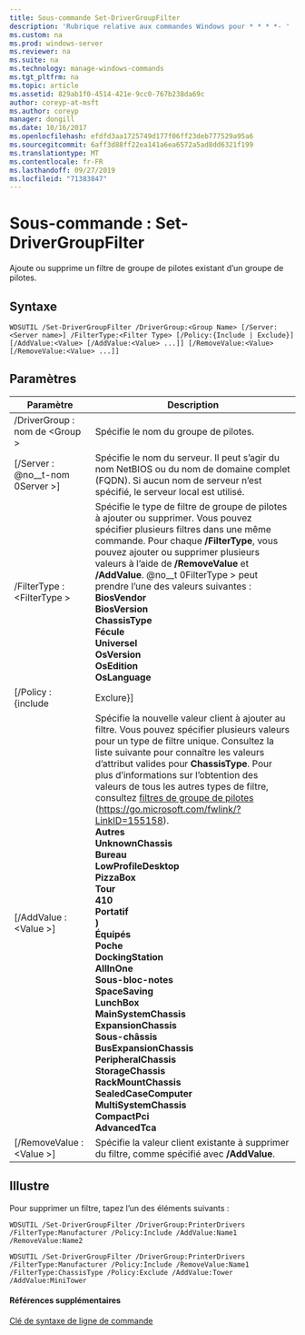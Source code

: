 ```yaml
---
title: Sous-commande Set-DriverGroupFilter
description: 'Rubrique relative aux commandes Windows pour * * * *- '
ms.custom: na
ms.prod: windows-server
ms.reviewer: na
ms.suite: na
ms.technology: manage-windows-commands
ms.tgt_pltfrm: na
ms.topic: article
ms.assetid: 829ab1f0-4514-421e-9cc0-767b238da69c
author: coreyp-at-msft
ms.author: coreyp
manager: dongill
ms.date: 10/16/2017
ms.openlocfilehash: efdfd3aa1725749d177f06ff23deb777529a95a6
ms.sourcegitcommit: 6aff3d88ff22ea141a6ea6572a5ad8dd6321f199
ms.translationtype: MT
ms.contentlocale: fr-FR
ms.lasthandoff: 09/27/2019
ms.locfileid: "71383847"
---
```

# <a name="subcommand-set-drivergroupfilter"></a>Sous-commande : Set-DriverGroupFilter



Ajoute ou supprime un filtre de groupe de pilotes existant d’un groupe de pilotes.

## <a name="syntax"></a>Syntaxe

```
WDSUTIL /Set-DriverGroupFilter /DriverGroup:<Group Name> [/Server:<Server name>] /FilterType:<Filter Type> [/Policy:{Include | Exclude}] [/AddValue:<Value> [/AddValue:<Value> ...]] [/RemoveValue:<Value> [/RemoveValue:<Value> ...]]
```

## <a name="parameters"></a>Paramètres

|         Paramètre          |                                                                                                                                                                                                                                                                                                                                                                                                                                                                               Description                                                                                                                                                                                                                                                                                                                                                                                                                                                                               |
|----------------------------|-------------------------------------------------------------------------------------------------------------------------------------------------------------------------------------------------------------------------------------------------------------------------------------------------------------------------------------------------------------------------------------------------------------------------------------------------------------------------------------------------------------------------------------------------------------------------------------------------------------------------------------------------------------------------------------------------------------------------------------------------------------------------------------------------------------------------------------------------------------------------------------------------------------------------------------------------------------------------|
| /DriverGroup : nom de \<Group > |                                                                                                                                                                                                                                                                                                                                                                                                                                                                 Spécifie le nom du groupe de pilotes.                                                                                                                                                                                                                                                                                                                                                                                                                                                                 |
|  [/Server : @no__t-nom 0Server >]  |                                                                                                                                                                                                                                                                                                                                                                                                                Spécifie le nom du serveur. Il peut s’agir du nom NetBIOS ou du nom de domaine complet (FQDN). Si aucun nom de serveur n’est spécifié, le serveur local est utilisé.                                                                                                                                                                                                                                                                                                                                                                                                                 |
| /FilterType : \<FilterType >  |                                                                                                                                                                                                                                                                       Spécifie le type de filtre de groupe de pilotes à ajouter ou supprimer. Vous pouvez spécifier plusieurs filtres dans une même commande. Pour chaque **/FilterType**, vous pouvez ajouter ou supprimer plusieurs valeurs à l’aide de **/RemoveValue** et **/AddValue**. @no__t 0FilterType > peut prendre l’une des valeurs suivantes :</br>**BiosVendor**</br>**BiosVersion**</br>**ChassisType**</br>**Fécule**</br>**Universel**</br>**OsVersion**</br>**OsEdition**</br>**OsLanguage**                                                                                                                                                                                                                                                                        |
|     [/Policy : {include      |                                                                                                                                                                                                                                                                                                                                                                                                                                                                                Exclure}]                                                                                                                                                                                                                                                                                                                                                                                                                                                                                |
|    [/AddValue : \<Value >]    | Spécifie la nouvelle valeur client à ajouter au filtre. Vous pouvez spécifier plusieurs valeurs pour un type de filtre unique. Consultez la liste suivante pour connaître les valeurs d’attribut valides pour **ChassisType**. Pour plus d’informations sur l’obtention des valeurs de tous les autres types de filtre, consultez [filtres de groupe de pilotes](https://go.microsoft.com/fwlink/?LinkID=155158) (<https://go.microsoft.com/fwlink/?LinkID=155158>).</br>**Autres**</br>**UnknownChassis**</br>**Bureau**</br>**LowProfileDesktop**</br>**PizzaBox**</br>**Tour**</br>**410**</br>**Portatif**</br>**)**</br>**Équipés**</br>**Poche**</br>**DockingStation**</br>**AllInOne**</br>**Sous-bloc-notes**</br>**SpaceSaving**</br>**LunchBox**</br>**MainSystemChassis**</br>**ExpansionChassis**</br>**Sous-châssis**</br>**BusExpansionChassis**</br>**PeripheralChassis**</br>**StorageChassis**</br>**RackMountChassis**</br>**SealedCaseComputer**</br>**MultiSystemChassis**</br>**CompactPci**</br>**AdvancedTca** |
|  [/RemoveValue : \<Value >]   |                                                                                                                                                                                                                                                                                                                                                                                                                                     Spécifie la valeur client existante à supprimer du filtre, comme spécifié avec **/AddValue**.                                                                                                                                                                                                                                                                                                                                                                                                                                      |

## <a name="BKMK_examples"></a>Illustre

Pour supprimer un filtre, tapez l’un des éléments suivants :
```
WDSUTIL /Set-DriverGroupFilter /DriverGroup:PrinterDrivers /FilterType:Manufacturer /Policy:Include /AddValue:Name1 /RemoveValue:Name2
```
```
WDSUTIL /Set-DriverGroupFilter /DriverGroup:PrinterDrivers /FilterType:Manufacturer /Policy:Include /RemoveValue:Name1 /FilterType:ChassisType /Policy:Exclude /AddValue:Tower /AddValue:MiniTower
```

#### <a name="additional-references"></a>Références supplémentaires

[Clé de syntaxe de ligne de commande](command-line-syntax-key.md)